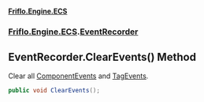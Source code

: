 #### [Friflo.Engine.ECS](index.md 'index')
### [Friflo.Engine.ECS](Friflo.Engine.ECS.md 'Friflo.Engine.ECS').[EventRecorder](EventRecorder.md 'Friflo.Engine.ECS.EventRecorder')

## EventRecorder.ClearEvents() Method

Clear all  [ComponentEvents](EventRecorder.ComponentEvents.md 'Friflo.Engine.ECS.EventRecorder.ComponentEvents') and [TagEvents](EventRecorder.TagEvents.md 'Friflo.Engine.ECS.EventRecorder.TagEvents').

```csharp
public void ClearEvents();
```